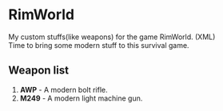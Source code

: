 # RimWorld
My custom stuffs(like weapons) for the game RimWorld. (XML) <br>
Time to bring some modern stuff to this survival game. 

## Weapon list
1. **AWP**	- A modern bolt rifle. 
2. **M249** - A modern light machine gun. 
